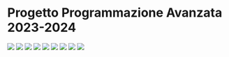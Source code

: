 # Progetto Programmazione Avanzata 2023-2024
<img src="https://img.shields.io/badge/Node%20js-339933?style=for-the-badge&logo=nodedotjs&logoColor=white" /> <img src="https://img.shields.io/badge/TypeScript-007ACC?style=for-the-badge&logo=typescript&logoColor=white" /> <img src="https://img.shields.io/badge/Docker-2CA5E0?style=for-the-badge&logo=docker&logoColor=white" /> <img src="https://img.shields.io/badge/PostgreSQL-316192?style=for-the-badge&logo=postgresql&logoColor=white" /> <img src="https://img.shields.io/badge/Sequelize-52B0E7?style=for-the-badge&logo=Sequelize&logoColor=white" /> <img src="https://img.shields.io/badge/Express%20js-000000?style=for-the-badge&logo=express&logoColor=white" /> <img src="https://img.shields.io/badge/WebStorm-000000?style=for-the-badge&logo=WebStorm&logoColor=white" /> <img src="https://img.shields.io/badge/dbeaver-382923?style=for-the-badge&logo=dbeaver&logoColor=white" /> <img src="https://img.shields.io/badge/Postman-FF6C37?style=for-the-badge&logo=Postman&logoColor=white" />

